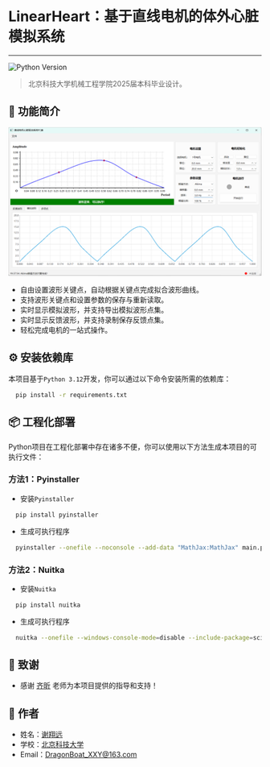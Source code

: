 # LinearHeart：基于直线电机的体外心脏模拟系统

---

![Python Version](https://img.shields.io/badge/python-3.12-blue)

> 北京科技大学机械工程学院2025届本科毕业设计。

## 🚀 功能简介
<img src="docs\UI.png" alt=""/>

- 自由设置波形关键点，自动根据关键点完成拟合波形曲线。
- 支持波形关键点和设置参数的保存与重新读取。
- 实时显示模拟波形，并支持导出模拟波形点集。
- 实时显示反馈波形，并支持录制保存反馈点集。
- 轻松完成电机的一站式操作。

## ⚙️ 安装依赖库
本项目基于`Python 3.12`开发，你可以通过以下命令安装所需的依赖库：
```bash
  pip install -r requirements.txt
```

## 📦 工程化部署
Python项目在工程化部署中存在诸多不便，你可以使用以下方法生成本项目的可执行文件：
### 方法1：Pyinstaller
- 安装`Pyinstaller`
```bash
  pip install pyinstaller
```
- 生成可执行程序
```bash
  pyinstaller --onefile --noconsole --add-data "MathJax:MathJax" main.py
```
### 方法2：Nuitka
- 安装`Nuitka`
```bash
  pip install nuitka
```
- 生成可执行程序
```bash
  nuitka --onefile --windows-console-mode=disable --include-package=scipy --enable-plugin=pyside6 --mingw64 --include-data-dir=MathJax=MathJax main.py
```

## 🙌 致谢
- 感谢 [齐昕](https://me.ustb.edu.cn/shiziduiwu/jiaoshixinxi/2022-03-24/530.html) 老师为本项目提供的指导和支持！

## 🌟 作者
- 姓名：[谢翔远](https://github.com/Xiangyuan-Xie)  
- 学校：[北京科技大学](https://www.ustb.edu.cn/)  
- Email：[DragonBoat_XXY@163.com](mailto:DragonBoat_XXY@163.com)